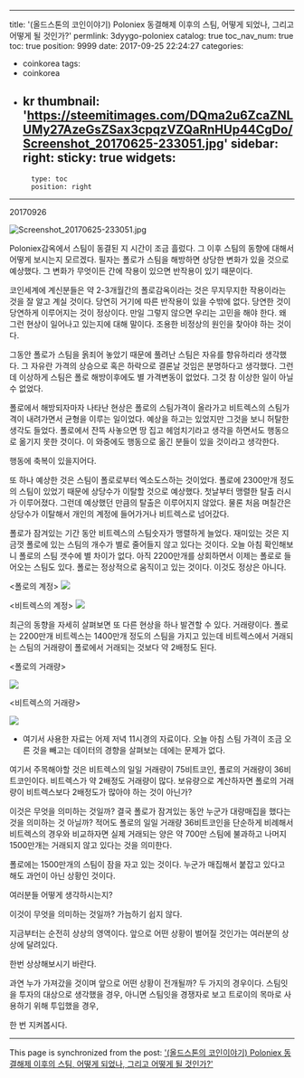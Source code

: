 
---
title: '(올드스톤의 코인이야기) Poloniex 동결해제 이후의 스팀, 어떻게 되었나, 그리고 어떻게 될  것인가?'
permlink: 3dyygo-poloniex
catalog: true
toc_nav_num: true
toc: true
position: 9999
date: 2017-09-25 22:24:27
categories:
- coinkorea
tags:
- coinkorea
- kr
thumbnail: 'https://steemitimages.com/DQma2u6ZcaZNLUMy27AzeGsZSax3cpqzVZQaRnHUp44CgDo/Screenshot_20170625-233051.jpg'
sidebar:
    right:
        sticky: true
widgets:
    -
        type: toc
        position: right
---


20170926

![Screenshot_20170625-233051.jpg](https://steemitimages.com/DQma2u6ZcaZNLUMy27AzeGsZSax3cpqzVZQaRnHUp44CgDo/Screenshot_20170625-233051.jpg)

 Poloniex감옥에서 스팀이 동결된 지 시간이 조금 흘렀다. 그 이후 스팀의 동향에 대해서 어떻게 보시는지 모르겠다. 필자는 폴로가 스팀을 해방하면 상당한 변화가 있을 것으로 예상했다. 그 변화가 무엇이든 간에 작용이 있으면 반작용이 있기 때문이다. 

코인세계에 계신분들은 약 2-3개월간의 폴로감옥이라는 것은 무지무지한 작용이라는 것을 잘 알고 계실 것이다. 당연히 거기에 따른 반작용이 있을 수밖에 없다. 당연한 것이 당연하게 이루어지는 것이 정상이다. 만일 그렇지 않으면 우리는 고민을 해야 한다. 왜 그런 현상이 일어나고 있는지에 대해 말이다. 조용한 비정상의 원인을 찾아야 하는 것이다.

그동안 폴로가 스팀을 옭죄어 놓았기 때문에 풀려난 스팀은 자유를 향유하리라 생각했다. 그 자유란 가격의 상승으로 혹은 하락으로 결론날 것임은 분명하다고 생각했다. 그런데 이상하게 스팀은 폴로 해방이후에도 별 가격변동이 없었다. 그것 참 이상한 일이 아닐 수 없었다. 

폴로에서 해방되자마자 나타난 현상은 폴로의 스팀가격이 올라가고 비트렉스의 스팀가격이 내려가면서 균형을 이루는 일이었다. 예상을 하고는 있었지만 그것을 보니 허탈한 생각도 들었다. 폴로에서 잔뜩 사놓으면 땅 집고 헤엄치기라고 생각을 하면서도 행동으로 옮기지 못한 것이다. 이 와중에도 행동으로 옮긴 분들이 있을 것이라고 생각한다. 

행동에 축복이 있을지어다.

또 하나 예상한 것은 스팀이 폴로로부터 엑소도스하는 것이었다. 폴로에 2300만개 정도의 스팀이 있었기 때문에 상당수가 이탈할 것으로 예상했다. 첫날부터 맹렬한 탈출 러시가 이루어졌다. 그런데 예상했던 만큼의 탈출은 이루어지지 않았다. 물론 처음 며칠간은 상당수가 이탈해서 개인의 계정에 들어가거나  비트렉스로 넘어갔다. 

폴로가 잠겨있는 기간 동안 비트렉스의 스팀숫자가 맹렬하게 늘었다. 재미있는 것은 지금껏 폴로에 있는 스팀의 개수가 별로 줄어들지 않고 있다는 것이다. 오늘 아침 확인해보니 폴로의 스팀 갯수에 별 차이가 없다. 아직 2200만개를 상회하면서 이제는 폴로로 들어오는 스팀도 있다. 폴로는 정상적으로 움직이고 있는 것이다. 이것도 정상은 아니다.  

<폴로의 계정>
![](https://i.imgur.com/7skFkhK.png)

<비트렉스의 계정>
![](https://i.imgur.com/QY6ZS1S.png)

최근의 동향을 자세히 살펴보면 또 다른 현상을 하나 발견할 수 있다. 거래량이다. 폴로는 2200만개 비트렉스는 1400만개 정도의 스팀을 가지고 있는데 비트렉스에서 거래되는 스팀의 거래량이 폴로에서 거래되는 것보다 약 2배정도 된다. 

<폴로의 거래량> 

![](https://i.imgur.com/aI6S2Bzg.jpg)

<비트렉스의 거래량>

![](https://i.imgur.com/slD9lhWg.jpg)

* 여기서 사용한 자료는 어제 저녁 11시경의 자료이다. 오늘 아침 스팀 가격이 조금 오른 것을 빼고는 데이터의 경향을 살펴보는 데에는 문제가 없다. 

여기서 주목해야할 것은 비트렉스의 일일 거래량이 75비트코인, 폴로의 거래량이 36비트코인이다. 비트렉스가 약 2배정도 거래량이 많다. 보유량으로 계산하자면 폴로의 거래량이 비트렉스보다 2배정도가 많아야 하는 것이 아닌가? 

이것은 무엇을 의미하는 것일까? 결국 폴로가 잠겨있는 동안 누군가 대량매집을 했다는 것을 의미하는 것 아닐까? 적어도 폴로의 일일 거래량 36비트코인을 단순하게 비례해서 비트렉스의 경우와 비교하자면 실제 거래되는 양은 약 700만 스팀에 불과하고 나머지 1500만개는 거래되지 않고 있다는 것을 의미한다.

폴로에는 1500만개의 스팀이 잠을 자고 있는 것이다. 
누군가 매집해서 붙잡고 있다고 해도 과언이 아닌 상황인 것이다. 

여러분들 어떻게 생각하시는지? 

이것이 무엇을 의미하는 것일까? 가늠하기 쉽지 않다.

지금부터는 순전히 상상의 영역이다. 
앞으로 어떤 상황이 벌어질 것인가는 여러분의 상상에 달려있다. 

한번 상상해보시기 바란다. 

과연 누가 가져갔을 것이며 앞으로 어떤 상황이 전개될까? 
두 가지의 경우이다. 
스팀잇을 투자의 대상으로 생각했을 경우, 
아니면 스팀잇을 경쟁자로 보고 트로이의 목마로 사용하기 위해 투입했을 경우,

한 번 지켜봅시다.

- - -

This page is synchronized from the post: ['(올드스톤의 코인이야기) Poloniex 동결해제 이후의 스팀, 어떻게 되었나, 그리고 어떻게 될  것인가?'](https://steemit.com/@oldstone/3dyygo-poloniex)
